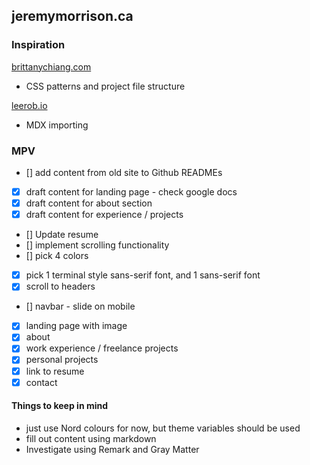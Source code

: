 ## jeremymorrison.ca

### Inspiration

[brittanychiang.com](https://brittanychiang.com/)
- CSS patterns and project file structure

[leerob.io](https://leerob.io)
- MDX importing

### MPV

- [] add content from old site to Github READMEs
- [x] draft content for landing page - check google docs
- [x] draft content for about section
- [x] draft content for experience / projects
- [] Update resume
- [] implement scrolling functionality
- [] pick 4 colors
- [x] pick 1 terminal style sans-serif font, and 1 sans-serif font
- [x] scroll to headers
- [] navbar - slide on mobile
- [x] landing page with image
- [x] about
- [x] work experience / freelance projects
- [x] personal projects
- [x] link to resume
- [x] contact

#### Things to keep in mind

- just use Nord colours for now, but theme variables should be used
- fill out content using markdown
- Investigate using Remark and Gray Matter
